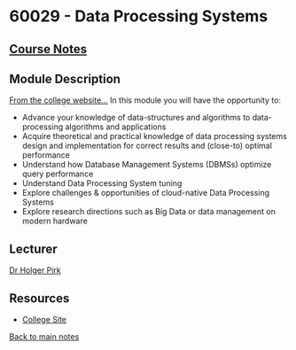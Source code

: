 # 60029 - Data Processing Systems
## [Course Notes](60029%20-%20Data%20Processing%20Systems.pdf)

## Module Description

[From the college website...](https://www.imperial.ac.uk/computing/current-students/courses/60029/)
In this module you will have the opportunity to:

- Advance your knowledge of data-structures and algorithms to data-processing algorithms and  applications
- Acquire theoretical and practical knowledge of data processing systems design and implementation for correct results and (close-to) optimal performance
- Understand how Database Management Systems (DBMSs) optimize query performance
- Understand Data Processing System tuning
- Explore challenges & opportunities of cloud-native Data Processing Systems
- Explore research directions such as Big Data or data management on modern hardware

## Lecturer
[Dr Holger Pirk](https://www.imperial.ac.uk/people/pirk)

## Resources
- [College Site](https://www.imperial.ac.uk/computing/current-students/courses/60029/)

[Back to main notes](../README.md)
